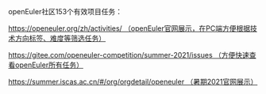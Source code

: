 openEuler社区153个有效项目任务：
  
https://openeuler.org/zh/activities/ （openEuler官网展示，在PC端方便根据技术方向标签、难度等筛选任务）  
  
https://gitee.com/openeuler-competition/summer-2021/issues （方便快速查看openEuler所有任务）  
  
https://summer.iscas.ac.cn/#/org/orgdetail/openeuler （暑期2021官网展示）